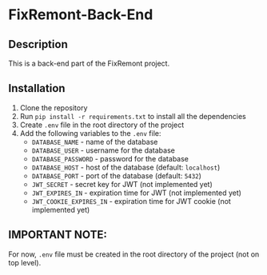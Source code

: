 # FixRemont-Back-End

## Description

This is a back-end part of the FixRemont project.

## Installation

1. Clone the repository
2. Run ```pip install -r requirements.txt``` to install all the dependencies
3. Create ```.env``` file in the root directory of the project
4. Add the following variables to the ```.env``` file:
    - ```DATABASE_NAME``` - name of the database
    - ```DATABASE_USER``` - username for the database
    - ```DATABASE_PASSWORD``` - password for the database
    - ```DATABASE_HOST``` - host of the database (default: ```localhost```)
    - ```DATABASE_PORT``` - port of the database (default: ```5432```)
    - ```JWT_SECRET``` - secret key for JWT (not implemented yet)
    - ```JWT_EXPIRES_IN``` - expiration time for JWT (not implemented yet)
    - ```JWT_COOKIE_EXPIRES_IN``` - expiration time for JWT cookie (not implemented yet)

## IMPORTANT NOTE:

For now, ```.env``` file must be created in the root directory of the project (not on top level).

